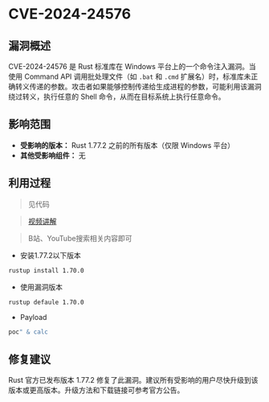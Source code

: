 # CVE-2024-24576

## 漏洞概述

CVE-2024-24576 是 Rust 标准库在 Windows 平台上的一个命令注入漏洞。当使用 Command API 调用批处理文件（如 `.bat` 和 `.cmd` 扩展名）时，标准库未正确转义传递的参数。攻击者如果能够控制传递给生成进程的参数，可能利用该漏洞绕过转义，执行任意的 Shell 命令，从而在目标系统上执行任意命令。 

## 影响范围

- **受影响的版本：** Rust 1.77.2 之前的所有版本（仅限 Windows 平台）
- **其他受影响组件：** 无

## 利用过程

> 见代码

> [视频讲解](https://deelmind.com/)

> B站、YouTube搜索相关内容即可

* 安装1.77.2以下版本

```sh
rustup install 1.70.0
```

* 使用漏洞版本

```sh
rustup defaule 1.70.0
```

* Payload

```sh
poc" & calc
```

## 修复建议

Rust 官方已发布版本 1.77.2 修复了此漏洞。建议所有受影响的用户尽快升级到该版本或更高版本。升级方法和下载链接可参考官方公告。